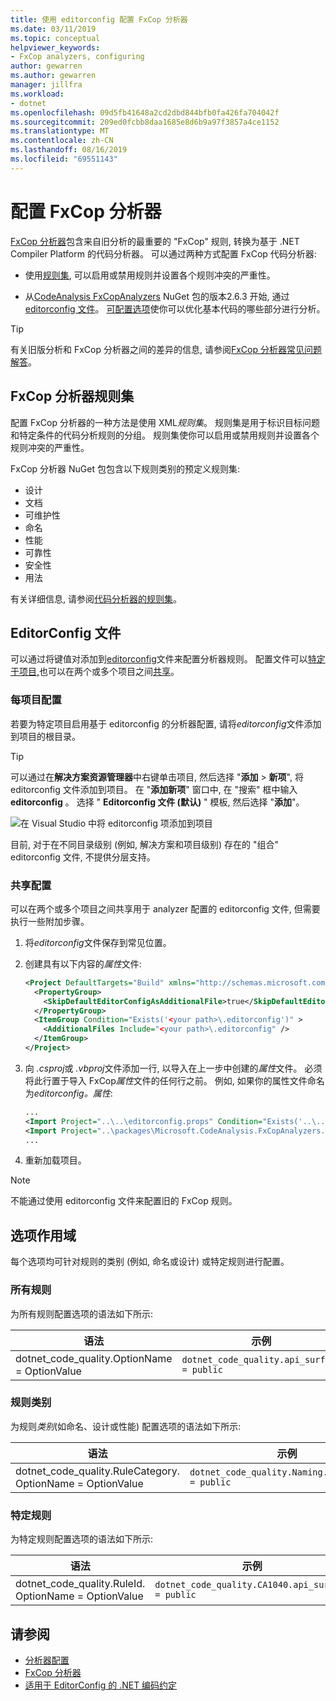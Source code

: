 ```yaml
---
title: 使用 editorconfig 配置 FxCop 分析器
ms.date: 03/11/2019
ms.topic: conceptual
helpviewer_keywords:
- FxCop analyzers, configuring
author: gewarren
ms.author: gewarren
manager: jillfra
ms.workload:
- dotnet
ms.openlocfilehash: 09d5fb41648a2cd2dbd844bfb0fa426fa704042f
ms.sourcegitcommit: 209ed0fcbb8daa1685e8d6b9a97f3857a4ce1152
ms.translationtype: MT
ms.contentlocale: zh-CN
ms.lasthandoff: 08/16/2019
ms.locfileid: "69551143"
---
```

# <a name="configure-fxcop-analyzers"></a>配置 FxCop 分析器

[FxCop 分析器](install-fxcop-analyzers.md)包含来自旧分析的最重要的 "FxCop" 规则, 转换为基于 .NET Compiler Platform 的代码分析器。 可以通过两种方式配置 FxCop 代码分析器:

- 使用[规则集](#fxcop-analyzer-rule-sets), 可以启用或禁用规则并设置各个规则冲突的严重性。

- 从[CodeAnalysis FxCopAnalyzers](https://www.nuget.org/packages/Microsoft.CodeAnalysis.FxCopAnalyzers) NuGet 包的版本2.6.3 开始, 通过[editorconfig 文件](#editorconfig-file)。 [可配置选项](fxcop-analyzer-options.md)使你可以优化基本代码的哪些部分进行分析。

> [!TIP]
> 有关旧版分析和 FxCop 分析器之间的差异的信息, 请参阅[FxCop 分析器常见问题解答](fxcop-analyzers-faq.md)。

## <a name="fxcop-analyzer-rule-sets"></a>FxCop 分析器规则集

配置 FxCop 分析器的一种方法是使用 XML*规则集*。 规则集是用于标识目标问题和特定条件的代码分析规则的分组。 规则集使你可以启用或禁用规则并设置各个规则冲突的严重性。

FxCop 分析器 NuGet 包包含以下规则类别的预定义规则集:

- 设计
- 文档
- 可维护性
- 命名
- 性能
- 可靠性
- 安全性
- 用法

有关详细信息, 请参阅[代码分析器的规则集](analyzer-rule-sets.md)。

## <a name="editorconfig-file"></a>EditorConfig 文件

可以通过将键值对添加到[editorconfig](https://editorconfig.org)文件来配置分析器规则。 配置文件可以[特定于项目,](#per-project-configuration)也可以在两个或多个项目之间[共享](#shared-configuration)。

### <a name="per-project-configuration"></a>每项目配置

若要为特定项目启用基于 editorconfig 的分析器配置, 请将*editorconfig*文件添加到项目的根目录。

> [!TIP]
> 可以通过在**解决方案资源管理器**中右键单击项目, 然后选择 "**添加** > **新项**", 将 editorconfig 文件添加到项目。 在 "**添加新项**" 窗口中, 在 "搜索" 框中输入**editorconfig** 。 选择 " **Editorconfig 文件 (默认)** " 模板, 然后选择 "**添加**"。
>
> ![在 Visual Studio 中将 editorconfig 项添加到项目](media/add-editorconfig-file.png)

目前, 对于在不同目录级别 (例如, 解决方案和项目级别) 存在的 "组合" editorconfig 文件, 不提供分层支持。

### <a name="shared-configuration"></a>共享配置

可以在两个或多个项目之间共享用于 analyzer 配置的 editorconfig 文件, 但需要执行一些附加步骤。

1. 将*editorconfig*文件保存到常见位置。

2. 创建具有以下内容的*属性*文件:

   ```xml
   <Project DefaultTargets="Build" xmlns="http://schemas.microsoft.com/developer/msbuild/2003">
     <PropertyGroup>
       <SkipDefaultEditorConfigAsAdditionalFile>true</SkipDefaultEditorConfigAsAdditionalFile>
     </PropertyGroup>
     <ItemGroup Condition="Exists('<your path>\.editorconfig')" >
       <AdditionalFiles Include="<your path>\.editorconfig" />
     </ItemGroup>
   </Project>
   ```

3. 向 *.csproj*或 *.vbproj*文件添加一行, 以导入在上一步中创建的*属性*文件。 必须将此行置于导入 FxCop*属性*文件的任何行之前。 例如, 如果你的属性文件命名为*editorconfig。属性*:

   ```xml
   ...
   <Import Project="..\..\editorconfig.props" Condition="Exists('..\..\editorconfig.props')" />
   <Import Project="..\packages\Microsoft.CodeAnalysis.FxCopAnalyzers.2.6.3\build\Microsoft.CodeAnalysis.FxCopAnalyzers.props" Condition="Exists('..\packages\Microsoft.CodeAnalysis.FxCopAnalyzers.2.6.3\build\Microsoft.CodeAnalysis.FxCopAnalyzers.props')" />
   ...
   ```

4. 重新加载项目。

> [!NOTE]
> 不能通过使用 editorconfig 文件来配置旧的 FxCop 规则。

## <a name="option-scopes"></a>选项作用域

每个选项均可针对规则的类别 (例如, 命名或设计) 或特定规则进行配置。

### <a name="all-rules"></a>所有规则

为所有规则配置选项的语法如下所示:

|语法|示例|
|-|-|
| dotnet_code_quality.OptionName = OptionValue | `dotnet_code_quality.api_surface = public` |

### <a name="category-of-rules"></a>规则类别

为规则*类别*(如命名、设计或性能) 配置选项的语法如下所示:

|语法|示例|
|-|-|
| dotnet_code_quality.RuleCategory. OptionName = OptionValue | `dotnet_code_quality.Naming.api_surface = public` |

### <a name="specific-rule"></a>特定规则

为特定规则配置选项的语法如下所示:

|语法|示例|
|-|-|
| dotnet_code_quality.RuleId. OptionName = OptionValue | `dotnet_code_quality.CA1040.api_surface = public` |

## <a name="see-also"></a>请参阅

- [分析器配置](https://github.com/dotnet/roslyn-analyzers/blob/master/docs/Analyzer%20Configuration.md)
- [FxCop 分析器](install-fxcop-analyzers.md)
- [适用于 EditorConfig 的 .NET 编码约定](../ide/editorconfig-code-style-settings-reference.md)
